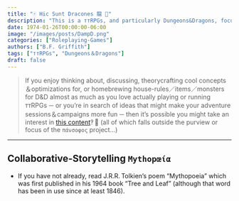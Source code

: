 ```yaml
---
title: "🀄 Hic Sunt Dracones ⿓ 🐉"
description: "This is a ттRPGs, and particularly Dungeons&Dragons, focused essay…"
date: 1974-01-26T00:00:00-06:00
image: "/images/posts/DampD.png"
categories: ["Roleplaying-Games"]
authors: ["B.F. Griffith"]
tags: ["ттRPGs", "Dungeons＆Dragons"]
draft: false
---
```


> If you enjoy thinking about, discussing, theorycrafting cool concepts＆optimizations for, or homebrewing house-rules／items／monsters for D&D almost as much as you love actually playing or running ттRPGs － or you’re in search of ideas that might make your adventure sessions＆campaigns more fun － then it’s possible you might take an interest in [this content](https://bfgriffith.github.io/RPGs/)‽ 🎲 (all of which falls outside the purview or focus of the `πάνσοφος` project…)
---
## Collaborative-Storytelling `Mythopœία`
* If you have not already, read J.R.R. Tolkien’s poem “Mythopoeia” which was first published in his 1964 book “Tree and Leaf” (although that word has been in use since at least 1846).